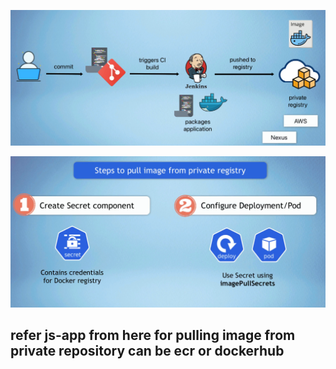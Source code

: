 ![workflow-k8s-cicd-git-registry.png](/assets/workflow-k8s-cicd-git-registry.png)

![Steps-to-pull-image-from-registry.png](/assets/Steps-to-pull-image-from-registry.png)
## refer js-app from here for pulling image from private repository can be ecr or dockerhub